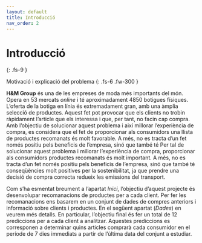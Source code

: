 ```yaml
---
layout: default
title: Introducció
nav_order: 2
---
```


# Introducció
{: .fs-9 }

Motivació i explicació del problema 
{: .fs-6 .fw-300 }

**H&M Group** és una de les empreses de moda més importants del món. Opera en 53 mercats *online* i té aproximadament 4850 botigues físiques. L’oferta de la botiga en línia és extremadament gran, amb una àmplia selecció de productes. Aquest fet pot provocar que els clients no trobin ràpidament l’article que els interessa i que, per tant, no facin cap compra. Amb l’objectiu de solucionar aquest problema i així millorar l’experiència de compra, es considera que el fet de proporcionar als consumidors una llista de productes recomanats és molt favorable. A més, no es tracta d’un fet només positiu pels beneficis de l’empresa, sinó que també té  Per tal de solucionar aquest problema i millorar l’experiència de compra, proporcionar als consumidors productes recomanats és molt important. A més, no es tracta d’un fet només positiu pels beneficis de l’empresa, sinó que també té conseqüències molt positives per la sostenibilitat, ja que prendre una decisió de compra correcta redueix les emissions del transport.


Com s’ha esmentat breument a l’apartat *Inici*, l’objectiu d’aquest projecte és desenvolupar recomanacions de productes per a cada client. Per fer les recomanacions ens basarem en un conjunt de dades de compres anteriors i informació sobre clients i productes. En el següent apartat (*Dades*) en veurem més detalls.
En particular, l’objectiu final és fer un total de 12 prediccions per a cada client a analitzar. Aquestes prediccions es corresponen a determinar quins articles comprarà cada consumidor en el període de 7 dies immediats a partir de l’última data del conjunt a estudiar.
